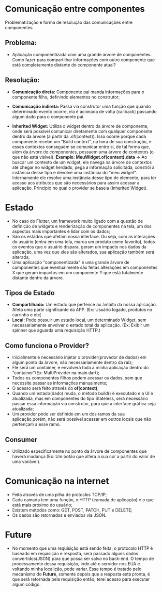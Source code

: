 # Comunicação entre componentes

Problematização e forma de resolução das comunicações entre componentes.

## Problema:

- Aplicação componentizada com uma grande árvore de componentes. Como fazer para compartilhar informações com outro componente que está completamente distante do componente atual?

## Resolução:

- **Comunicação direta:** Componente pai manda informações para o componente filho, definindo elementos no construtor;

- **Comunicação indireta:** Passa via construtor uma função que quando determinado evento ocorre, ela é acionada de volta (callback) passando algum dado para o componente pai.

- **Inherited Widget:** Utiliza o widget dentro da árvore de componente, onde será possível comunicar diretamente com qualquer componente dentro da árvore (a partir da .of(context)). Isso ocorre porque cada componente recebe um "Build context", na hora de sua construção, e esses contextos conseguem se comunicar entre si, de tal forma que, além da árvore de componentes, possuem uma árvore de contextos (o que não está visível). **Exemplo: MeuWidget.of(context).data** => Ao buscar um contexto de um widget, ele navega na árvore de contextos até chegar no widget herdado, pega a informação solicitada, constrói a instância desse tipo e devolve uma instância do "meu widget". Internamente ele resolve uma instância desse tipo de elemento, para ter acesso aos atributos que são necessários para assim acessar a aplicação. Princípio no qual o provider se baseia (Inherited Widget).

# Estado

- No caso do Flutter, um framework muito ligado com a questão de definição de widgets e renderização de componentes na tela, um dos aspectos mais importantes é lidar com os dados;
- São os estados que afetam nossa interface. Ou seja, com as interações do usuário (entra em uma tela, marca um produto como favorito), todos os eventos que o usuário dispara, geram um impacto nos dados da aplicação, uma vez que eles são alterados, sua aplicação também será alterada;
- Uma aplicação "componentizada" é uma grande árvore de componentes que eventualmente são feitas alterações em componentes X que geram impactos em um componente Y que está totalmente distante dentro da árvore.

## Tipos de Estado

- **Compartilhado:** Um estado que pertence ao âmbito da nossa aplicação. Afeta uma parte significante da APP. (Ex: Usuário logado, produtos no carrinho e etc)
- **Local:** Pode possuir um estado local, um determinado Widget, sem necessariamente envolver o estado total da aplicação. (Ex: Exibir um spinner que aguarda uma requisição HTTP.)

## Como funciona o Provider?

- Inicialmente é necessário injetar o provider(provedor de dados) em algum ponto da árvore, não necessariamente dentro da raiz;
- Ele será um container, e envolverá toda a minha aplicação dentro do "container"(Ex: MultiProvider na main.dart);
- Todos os componentes filhos podem acessar os dados, sem que necessite passar as informações manualmente;
- O acesso será feito através do **of(context)**;
- Quando um estado(dado) muda, o método build() é executado e a UI é atualizada, mas em componentes do tipo Stateless, será necessário passar essa informação via construtor, para que a interface gráfica seja atualizada;
- Um provider pode ser definido em um dos ramos da sua aplicação,porém, não será possível acessar em outros locais que não pertençam a esse ramo.

## Consumer

- Utilizado especificamente no ponto da árvore de componentes que haverá mudança (Ex: Um botão que altera a sua cor a partir do valor de uma variável).

# Comunicação na internet

- Feita através de uma pilha de protoclos TCP/IP;
- Cada camada tem uma função, o HTTP (camada de aplicação) é o que está mais próximo do usuário;
- Existem métodos como: GET, POST, PATCH, PUT e DELETE;
- Os dados são retornados e enviados via JSON.

# Future

- No momento que uma requisição está sendo feita, o protocolo HTTP é baseado em requisição e resposta, será passado alguns dados convertidos(JSON) para que possa ser salvo no back-end. O tempo de processamento dessa requisição, indo até o servidor nos EUA e voltando minha localição, pode variar. Esse tempo é tratado pelo mecanismo do **Future**, somente depois que a resposta está pronta, é que será retornada pela requisição então, terei acesso para executar algum código.
